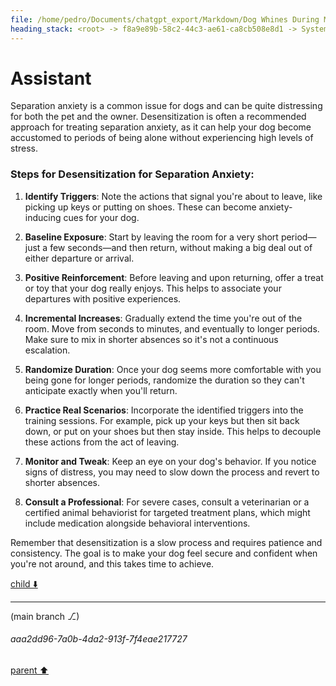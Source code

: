 ```yaml
---
file: /home/pedro/Documents/chatgpt_export/Markdown/Dog Whines During Meal prep.md
heading_stack: <root> -> f8a9e89b-58c2-44c3-ae61-ca8cb508e8d1 -> System -> 882793de-a7d7-4ec2-9c24-e27974f49f8d -> System -> aaa28ef5-747b-461e-aad6-8dbc6e13b2c4 -> User -> 59a2bcdc-4eb0-4876-b731-6b267724b266 -> Assistant -> aaa22962-7ef0-43e6-9d6b-626d4bcfbf86 -> User -> e5ac93a4-280d-4663-be53-5204362fd9bb -> Assistant -> aaa2da67-0040-49e7-a83e-bdfca9eaec3b -> User -> 44928bbd-2bcb-42c6-a086-f6388a97e3f9 -> Assistant -> Steps for Desensitization: -> Generalization to Other Behaviors: -> aaa25c20-9d84-45ca-90a9-ecad2b3c1a2d -> User -> dc75a6ee-fa59-489a-804a-9e386ecc7dc4 -> Assistant
---
```

# Assistant

Separation anxiety is a common issue for dogs and can be quite distressing for both the pet and the owner. Desensitization is often a recommended approach for treating separation anxiety, as it can help your dog become accustomed to periods of being alone without experiencing high levels of stress.

### Steps for Desensitization for Separation Anxiety:

1. **Identify Triggers**: Note the actions that signal you're about to leave, like picking up keys or putting on shoes. These can become anxiety-inducing cues for your dog.

2. **Baseline Exposure**: Start by leaving the room for a very short period—just a few seconds—and then return, without making a big deal out of either departure or arrival.

3. **Positive Reinforcement**: Before leaving and upon returning, offer a treat or toy that your dog really enjoys. This helps to associate your departures with positive experiences.

4. **Incremental Increases**: Gradually extend the time you're out of the room. Move from seconds to minutes, and eventually to longer periods. Make sure to mix in shorter absences so it's not a continuous escalation.

5. **Randomize Duration**: Once your dog seems more comfortable with you being gone for longer periods, randomize the duration so they can't anticipate exactly when you'll return.

6. **Practice Real Scenarios**: Incorporate the identified triggers into the training sessions. For example, pick up your keys but then sit back down, or put on your shoes but then stay inside. This helps to decouple these actions from the act of leaving.

7. **Monitor and Tweak**: Keep an eye on your dog's behavior. If you notice signs of distress, you may need to slow down the process and revert to shorter absences.

8. **Consult a Professional**: For severe cases, consult a veterinarian or a certified animal behaviorist for targeted treatment plans, which might include medication alongside behavioral interventions.

Remember that desensitization is a slow process and requires patience and consistency. The goal is to make your dog feel secure and confident when you're not around, and this takes time to achieve.

[child ⬇️](#aaa2dd96-7a0b-4da2-913f-7f4eae217727)

---

(main branch ⎇)
###### aaa2dd96-7a0b-4da2-913f-7f4eae217727
[parent ⬆️](#dc75a6ee-fa59-489a-804a-9e386ecc7dc4)
